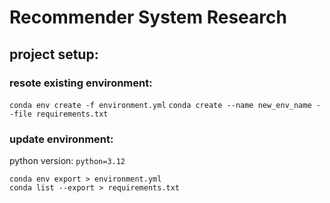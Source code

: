 # Recommender System Research

## project setup:

### resote existing environment:

`conda env create -f environment.yml`
`conda create --name new_env_name --file requirements.txt`

### update environment:

python version: `python=3.12`

```scripts
conda env export > environment.yml
conda list --export > requirements.txt
```
